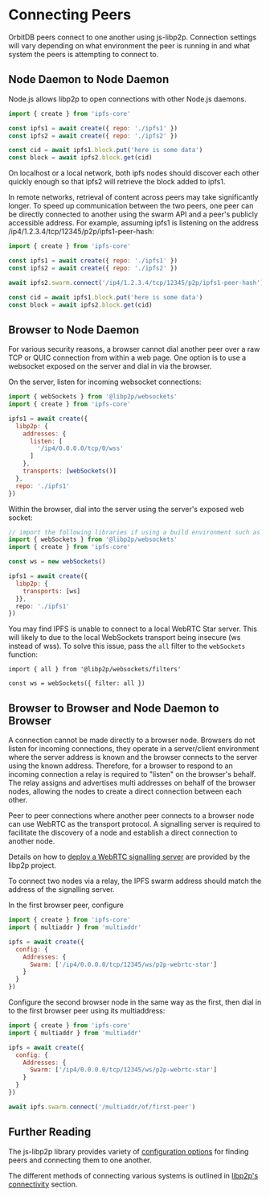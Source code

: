 # Connecting Peers

OrbitDB peers connect to one another using js-libp2p. Connection settings will vary depending on what environment the peer is running in and what system the peers is attempting to connect to.

## Node Daemon to Node Daemon

Node.js allows libp2p to open connections with other Node.js daemons.

```javascript
import { create } from 'ipfs-core'

const ipfs1 = await create({ repo: './ipfs1' })
const ipfs2 = await create({ repo: './ipfs2' })

const cid = await ipfs1.block.put('here is some data')
const block = await ipfs2.block.get(cid)
```

On localhost or a local network, both ipfs nodes should discover each other quickly enough so that ipfs2 will retrieve the block added to ipfs1.

In remote networks, retrieval of content across peers may take significantly longer. To speed up communication between the two peers, one peer can be directly connected to another using the swarm API and a peer's publicly accessible address. For example, assuming ipfs1 is listening on the address /ip4/1.2.3.4/tcp/12345/p2p/ipfs1-peer-hash:

```javascript
import { create } from 'ipfs-core'

const ipfs1 = await create({ repo: './ipfs1' })
const ipfs2 = await create({ repo: './ipfs2' })

await ipfs2.swarm.connect('/ip4/1.2.3.4/tcp/12345/p2p/ipfs1-peer-hash')

const cid = await ipfs1.block.put('here is some data')
const block = await ipfs2.block.get(cid)
```

## Browser to Node Daemon

For various security reasons, a browser cannot dial another peer over a raw TCP or QUIC connection from within a web page.  One option is to use a websocket exposed on the server and dial in via the browser.

On the server, listen for incoming websocket connections:

```javascript
import { webSockets } from '@libp2p/websockets'
import { create } from 'ipfs-core'

ipfs1 = await create({ 
  libp2p: { 
    addresses: {
      listen: [
        '/ip4/0.0.0.0/tcp/0/wss'
      ]
    },
    transports: [webSockets()] 
  },
  repo: './ipfs1'
})
```

Within the browser, dial into the server using the server's exposed web socket:

```javascript
// import the following libraries if using a build environment such as vite.
import { webSockets } from '@libp2p/websockets'
import { create } from 'ipfs-core'

const ws = new webSockets()

ipfs1 = await create({
  libp2p: {
    transports: [ws] 
  }},
  repo: './ipfs1'
})
```

You may find IPFS is unable to connect to a local WebRTC Star server. This will likely to due to the local WebSockets transport being insecure (ws instead of wss). To solve this issue, pass the `all` filter to the `webSockets` function:

```
import { all } from '@libp2p/websockets/filters'

const ws = webSockets({ filter: all })
```

## Browser to Browser and Node Daemon to Browser

A connection cannot be made directly to a browser node. Browsers do not listen for incoming connections, they operate in a server/client environment where the server address is known and the browser connects to the server using the known address. Therefore, for a browser to respond to an incoming connection a relay is required to "listen" on the browser's behalf. The relay assigns and advertises multi addresses on behalf of the browser nodes, allowing the nodes to create a direct connection between each other.

Peer to peer connections where another peer connects to a browser node can use WebRTC as the transport protocol. A signalling server is required to facilitate the discovery of a node and establish a direct connection to another node.

Details on how to [deploy a WebRTC signalling server](https://github.com/libp2p/js-libp2p-webrtc-star/tree/master/packages/webrtc-star-signalling-server) are provided by the libp2p project.

To connect two nodes via a relay, the IPFS swarm address should match the address of the signalling server.

In the first browser peer, configure

```javascript
import { create } from 'ipfs-core'
import { multiaddr } from 'multiaddr'

ipfs = await create({
  config: {
    Addresses: { 
      Swarm: ['/ip4/0.0.0.0/tcp/12345/ws/p2p-webrtc-star']
    }
  }
})
```

Configure the second browser node in the same way as the first, then dial in to the first browser peer using its multiaddress:

```javascript
import { create } from 'ipfs-core'
import { multiaddr } from 'multiaddr'

ipfs = await create({
  config: {
    Addresses: { 
      Swarm: ['/ip4/0.0.0.0/tcp/12345/ws/p2p-webrtc-star']
    }
  }
})

await ipfs.swarm.connect('/multiaddr/of/first-peer')
```

## Further Reading

The js-libp2p library provides variety of [configuration options](https://github.com/libp2p/js-libp2p/blob/master/doc/CONFIGURATION.md) for finding peers and connecting them to one another.

The different methods of connecting various systems is outlined in [libp2p's connectivity](https://connectivity.libp2p.io) section.